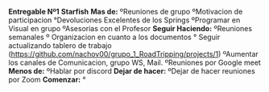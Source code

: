 **Entregable Nº1**
**Starfish**
**Mas de:**
ºReuniones de grupo
ºMotivacion de participacion
°Devoluciones Excelentes de los Springs
ºProgramar en Visual en grupo
ºAsesorias con el Profesor
**Seguir Haciendo:**
ºReuniones semanales
º Organizacion en cuanto a los documentos
° Seguir actualizando tablero de trabajo (https://github.com/nachov00/grupo_1_RoadTripping/projects/1)
ºAumentar los canales de Comunicacion, grupo WS, Mail.
ºReuniones por Google meet
**Menos de:**
ºHablar por discord
**Dejar de hacer:**
ºDejar de hacer reuniones por Zoom
**Comenzar:**
° 

